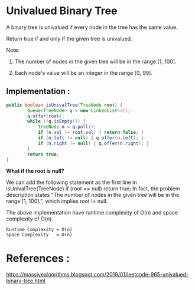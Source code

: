 # Univalued Binary Tree

A binary tree is univalued if every node in the tree has the same value.

Return true if and only if the given tree is univalued.

Note:

1. The number of nodes in the given tree will be in the range [1, 100].

2. Each node's value will be an integer in the range [0, 99].


## Implementation :

```java
public boolean isUnivalTree(TreeNode root) {
        Queue<TreeNode> q = new LinkedList<>();
        q.offer(root);
        while (!q.isEmpty()) {
            TreeNode n = q.poll();
            if (n.val != root.val) { return false; }
            if (n.left != null) { q.offer(n.left); }        
            if (n.right != null) { q.offer(n.right); }        
        }
        return true;
}
```
**What if the root is null?**

We can add the following statement as the first line in isUnivalTree(TreeNode)
if (root == null) return true;
In fact, the problem description states 
"The number of nodes in the given tree will be in the range [1, 100].", which implies root != null.


The above implementation have runtime complexity of O(n) and space complexity of O(n).

```
Runtime Complexity = O(n)
Space Complexity   = O(n)
```




# References :
https://massivealgorithms.blogspot.com/2019/01/leetcode-965-univalued-binary-tree.html
